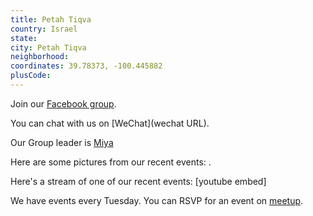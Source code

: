 ```yaml
---
title: Petah Tiqva
country: Israel
state: 
city: Petah Tiqva
neighborhood: 
coordinates: 39.78373, -100.445882
plusCode:
---
```

Join our [Facebook group](https://www.facebook.com/groups/free.code.camp.petah.tiqva).

You can chat with us on [WeChat](wechat URL).

Our Group leader is [Miya](freecodecamp.org/miya)

Here are some pictures from our recent events:
![]().

Here's a stream of one of our recent events:
[youtube embed]

We have events every Tuesday. You can RSVP for an event on [meetup](meetupurl).
